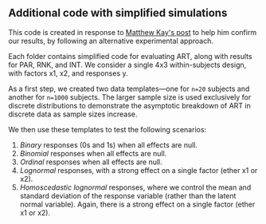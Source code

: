## Additional code with simplified simulations 

This code is created in response to [Matthew Kay's post](https://github.com/journalovi/2024-tsandilas-ranktransforms/issues/2#issuecomment-2628756195) to help him confirm our results, by following an alternative experimental approach.

Each folder contains simplified code for evaluating ART, along with results for PAR, RNK, and INT. We consider a single 4x3 within-subjects design, with factors x1, x2, and responses y.

As a first step, we created two data templates—one for ``n=20`` subjects and another for ``n=1000`` subjects. The larger sample size is used exclusively for discrete distributions to demonstrate the asymptotic breakdown of ART in discrete data as sample sizes increase.

We then use these templates to test the following scenarios:

1. *Binary* responses (0s and 1s) when all effects are null. 
2. *Binomial* responses when all effects are null.
3. *Ordinal* responses when all effects are null.
4. *Lognormal* responses, with a strong effect on a single factor (ether x1 or x2).
5. *Homoscedastic lognormal* responses, where we control the mean and standard deviation of the response variable (rather than the latent normal variable). Again, there is a strong effect on a single factor (ether x1 or x2).

